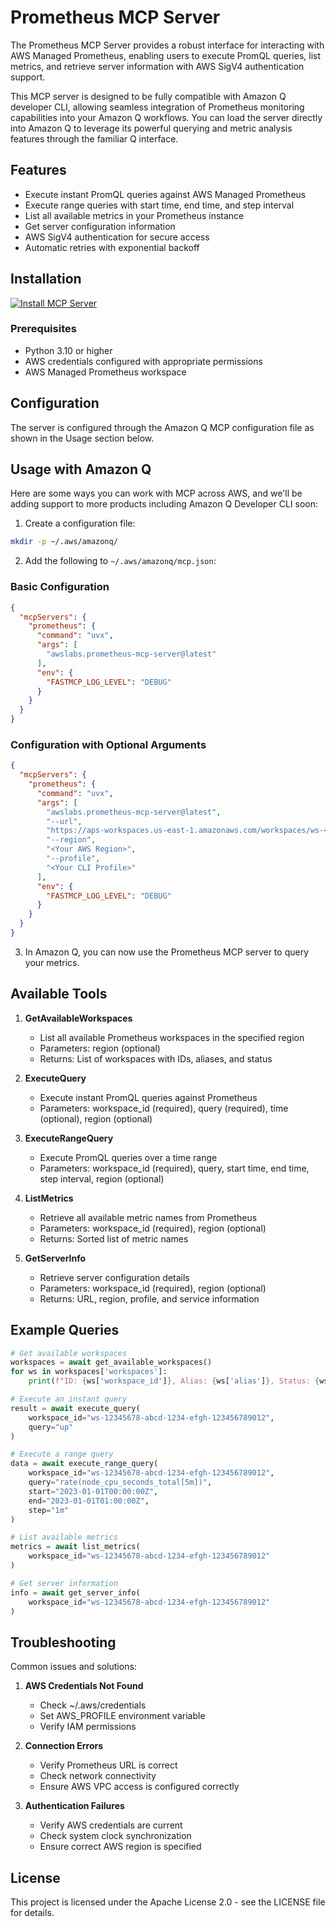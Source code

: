 # Prometheus MCP Server

The Prometheus MCP Server provides a robust interface for interacting with AWS Managed Prometheus, enabling users to execute PromQL queries, list metrics, and retrieve server information with AWS SigV4 authentication support.

This MCP server is designed to be fully compatible with Amazon Q developer CLI, allowing seamless integration of Prometheus monitoring capabilities into your Amazon Q workflows. You can load the server directly into Amazon Q to leverage its powerful querying and metric analysis features through the familiar Q interface.

## Features

- Execute instant PromQL queries against AWS Managed Prometheus
- Execute range queries with start time, end time, and step interval
- List all available metrics in your Prometheus instance
- Get server configuration information
- AWS SigV4 authentication for secure access
- Automatic retries with exponential backoff

## Installation

[![Install MCP Server](https://cursor.com/deeplink/mcp-install-light.svg)](https://cursor.com/install-mcp?name=awslabs.prometheus-mcp-server&config=eyJjb21tYW5kIjoidXZ4IGF3c2xhYnMucHJvbWV0aGV1cy1tY3Atc2VydmVyQGxhdGVzdCAtLXVybCBodHRwczovL2Fwcy13b3Jrc3BhY2VzLnVzLWVhc3QtMS5hbWF6b25hd3MuY29tL3dvcmtzcGFjZXMvd3MtPFdvcmtzcGFjZSBJRD4gLS1yZWdpb24gPFlvdXIgQVdTIFJlZ2lvbj4gLS1wcm9maWxlIDxZb3VyIENMSSBQcm9maWxlIFtkZWZhdWx0XSBpZiBubyBwcm9maWxlIGlzIHVzZWQ%2BIiwiZW52Ijp7IkZBU1RNQ1BfTE9HX0xFVkVMIjoiREVCVUciLCJBV1NfUFJPRklMRSI6IjxZb3VyIENMSSBQcm9maWxlIFtkZWZhdWx0XSBpZiBubyBwcm9maWxlIGlzIHVzZWQ%2BIn19)

### Prerequisites

- Python 3.10 or higher
- AWS credentials configured with appropriate permissions
- AWS Managed Prometheus workspace



## Configuration

The server is configured through the Amazon Q MCP configuration file as shown in the Usage section below.

## Usage with Amazon Q

Here are some ways you can work with MCP across AWS, and we'll be adding support to more products including Amazon Q Developer CLI soon:

1. Create a configuration file:
```bash
mkdir -p ~/.aws/amazonq/
```

2. Add the following to `~/.aws/amazonq/mcp.json`:

### Basic Configuration
```json
{
  "mcpServers": {
    "prometheus": {
      "command": "uvx",
      "args": [
        "awslabs.prometheus-mcp-server@latest"
      ],
      "env": {
        "FASTMCP_LOG_LEVEL": "DEBUG"
      }
    }
  }
}
```

### Configuration with Optional Arguments
```json
{
  "mcpServers": {
    "prometheus": {
      "command": "uvx",
      "args": [
        "awslabs.prometheus-mcp-server@latest",
        "--url",
        "https://aps-workspaces.us-east-1.amazonaws.com/workspaces/ws-<Workspace ID>",
        "--region",
        "<Your AWS Region>",
        "--profile",
        "<Your CLI Profile>"
      ],
      "env": {
        "FASTMCP_LOG_LEVEL": "DEBUG"
      }
    }
  }
}
```

3. In Amazon Q, you can now use the Prometheus MCP server to query your metrics.

## Available Tools

1. **GetAvailableWorkspaces**
   - List all available Prometheus workspaces in the specified region
   - Parameters: region (optional)
   - Returns: List of workspaces with IDs, aliases, and status

2. **ExecuteQuery**
   - Execute instant PromQL queries against Prometheus
   - Parameters: workspace_id (required), query (required), time (optional), region (optional)

3. **ExecuteRangeQuery**
   - Execute PromQL queries over a time range
   - Parameters: workspace_id (required), query, start time, end time, step interval, region (optional)

4. **ListMetrics**
   - Retrieve all available metric names from Prometheus
   - Parameters: workspace_id (required), region (optional)
   - Returns: Sorted list of metric names

5. **GetServerInfo**
   - Retrieve server configuration details
   - Parameters: workspace_id (required), region (optional)
   - Returns: URL, region, profile, and service information

## Example Queries

```python
# Get available workspaces
workspaces = await get_available_workspaces()
for ws in workspaces['workspaces']:
    print(f"ID: {ws['workspace_id']}, Alias: {ws['alias']}, Status: {ws['status']}")

# Execute an instant query
result = await execute_query(
    workspace_id="ws-12345678-abcd-1234-efgh-123456789012",
    query="up"
)

# Execute a range query
data = await execute_range_query(
    workspace_id="ws-12345678-abcd-1234-efgh-123456789012",
    query="rate(node_cpu_seconds_total[5m])",
    start="2023-01-01T00:00:00Z",
    end="2023-01-01T01:00:00Z",
    step="1m"
)

# List available metrics
metrics = await list_metrics(
    workspace_id="ws-12345678-abcd-1234-efgh-123456789012"
)

# Get server information
info = await get_server_info(
    workspace_id="ws-12345678-abcd-1234-efgh-123456789012"
)
```

## Troubleshooting

Common issues and solutions:

1. **AWS Credentials Not Found**
   - Check ~/.aws/credentials
   - Set AWS_PROFILE environment variable
   - Verify IAM permissions

2. **Connection Errors**
   - Verify Prometheus URL is correct
   - Check network connectivity
   - Ensure AWS VPC access is configured correctly

3. **Authentication Failures**
   - Verify AWS credentials are current
   - Check system clock synchronization
   - Ensure correct AWS region is specified

## License

This project is licensed under the Apache License 2.0 - see the LICENSE file for details.
